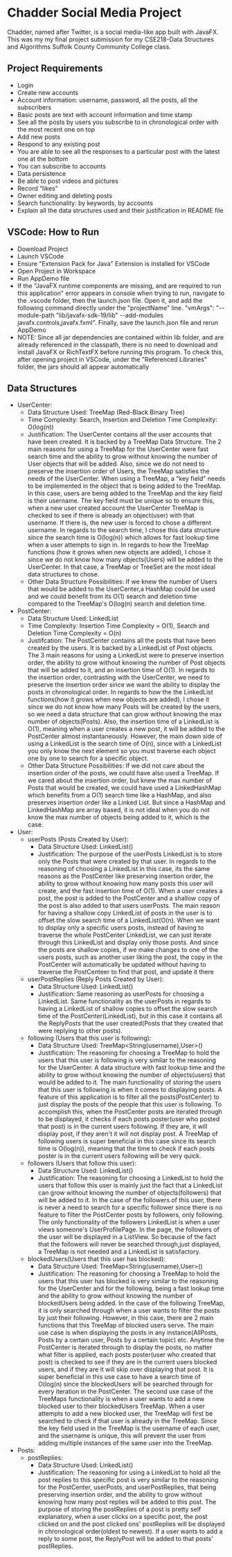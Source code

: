 
# Chadder Social Media Project

Chadder, named after Twitter, is a social media-like app built with JavaFX. This was my  my final project submission for my CSE218-Data Structures and Algorithms Suffolk County Community College class.

## Project Requirements

- Login
- Create new accounts
- Account information: username, password, all the posts, all the subscribers
- Basic posts are text with account information and time stamp
- See all the posts by users you subscribe to in chronological order with the most recent one on top
- Add new posts
- Respond to any existing post
- You are able to see all the responses to a particular post with the latest one at the bottom
- You can subscribe to accounts
- Data persistence
- Be able to post videos and pictures
- Record “likes”
- Owner editing and deleting posts
- Search functionality: by keywords, by accounts
- Explain all the data structures used and their justification in README file
## VSCode: How to Run

* Download Project
* Launch VSCode
* Ensure "Extension Pack for Java" Extension is installed for VSCode
* Open Project in Workspace
* Run AppDemo file
* If the "JavaFX runtime components are missing, and are required to run this application" error appears in console when trying to run, navigate to the .vscode folder, then the launch.json file. Open it, and add the following command directly under the "projectName" line. "vmArgs": "--module-path \"lib/javafx-sdk-19/lib\" --add-modules javafx.controls,javafx.fxml". Finally, save the launch.json file and rerun AppDemo
* NOTE: Since all jar dependencies are contained within lib folder, and are already referenced in the classpath, there is no need to download and install JavaFX or RichTextFX before running this program. To check this, after opening project in VSCode, under the "Referenced Libraries" folder, the jars should all appear automatically

## Data Structures

-  UserCenter: 
    * Data Structure Used: TreeMap (Red-Black Binary Tree)
    * Time Complexity: Search, Insertion and Deletion Time Complexity: O(log(n))
    * Justification:   The UserCenter contains all the user accounts that have been     created. It is backed by a TreeMap Data Structure. The 2 main reasons for using a TreeMap for the 
	   UserCenter were fast search time and the ability to grow without knowing the number of User objects that will be added. Also, since we do not need to preserve 
	   the insertion order of Users, the TreeMap satisfies the needs of the UserCenter. When using a TreeMap, a "key field" needs to be implemented in the object that 
	   is being added to the TreeMap. In this case, users are being added to the TreeMap and the key field is their username. The key field must be unique so to ensure 
	   this, when a new user created account the UserCenter TreeMap is checked to see if there is already an object(user) with that username. If there is, the new user
	   is forced to chose a different username. In regards to the search time, I chose this data structure since the search time is O(log(n)) which allows for fast 
	   lookup time when a user attempts to sign in. In regards to how the TreeMap functions (how it grows when new objects are added), I chose it since we do not know 
	   how many objects(Users) will be added to the UserCenter. In that case, a TreeMap or TreeSet are the most ideal data structures to chose.   
    * Other Data Structure Possibilities: If we knew the number of Users that would be added to the UserCenter,a HashMap could be used and we could 
	   benefit from its O(1) search and deletion time compared to the TreeMap's O(log(n) search and deletion time.
- PostCenter:
    * Data Structure Used: LinkedList
    * Time Complexity:  Insertion Time Complexity = O(1),  Search and Deletion Time Complexity = O(n)
    * Justifcation: The PostCenter contains all the posts that have been created by the users. It is backed by a LinkedList of Post
	   objects. The 3 main reasons for using a LinkedList were to preserve insertion order, the ability to grow without knowing the number of Post objects that will
	   be added to it, and an insertion time of O(1). In regards to the insertion order, contrasting with the UserCenter, we need to preserve the insertion order since 
	   we want the ability to display the posts in chronological order. In regards to how the the LinkedList functions(how it grows when new objects are added), I chose 
	   it since we do not know how many Posts will be created by the users, so we need a data structure that can grow without knowing the max number of objects(Posts). 
	   Also, the insertion time of a LinkedList is O(1), meaning when a user creates a new post, it will be added to the PostCenter almost instantaneously. However, the 
	   main down side of using a LinkedList is the search time of O(n), since with a LinkedList you only know the next element so you must traverse each object one by
	   one to search for a specific object.
    * Other Data Structure Possibilities: If we did not care about the insertion order of the posts, we could have also used a TreeMap. If we cared 
	   about the insertion order, but knew the max number of Posts that would be created, we could have used a LinkedHashMap which benefits from a O(1) search time like 
	   a HashMap, and also preserves insertion order like a Linked List. But since a HashMap and LinkedHashMap are array based, it is not ideal when you
	   do not know the max number of objects being added to it, which is the case.
- User:
    * userPosts (Posts Created by User):
        * Data Structure Used: LinkedList<Post>()
        * Justification: The purpose of the userPosts LinkedList is to store only the Posts that were created by that user. In regards to the reasoning of choosing a 
	      LinkedList in this case, its the same reasons as the PostCenter like preserving  insertion order, the ability to grow without knowing how many posts this user will create, and the fast insertion time of O(1). When a user creates a post, the post is added to the PostCenter and a shallow copy of the post is also added to that users userPosts. The main reason for having a shallow copy LinkedList of posts in the user is to offset the slow search time of a LinkedList(O(n). When we want to display only a specific users posts, instead of having to traverse the whole PostCenter LinkedList, we can just iterate through this LinkedList and display only those posts. And since the posts are shallow copies, if we make changes to one of the users posts, such as another user liking the post, the copy in the  PostCenter will automatically be updated without having to traverse the PostCenteer to find that post, and update it there
    * userPostReplies (Reply Posts Created by User):
        * Data Structure Used: LinkedList<ReplyPost>()
        * Justification: Same reasoning as userPosts for choosing a LinkedList. Same functionality as the userPosts in regards to having a LinkedList of shallow copies to offset the slow search time of the PostCenter(LinkedList), but in this case it contains all the ReplyPosts that the user created(Posts that they created that were replying to other posts).
    * following (Users that this user is following):
        * Data Structure Used: TreeMap<String(username),User>()
        * Justification: The reasoning for choosing a TreeMap to hold the users that this user is following is very similar to the reasoning for the UserCenter. A data structure with fast lookup time and the ability to grow without knowing the number of objects(users) that would be added to it. The main functionality of storing the users that this user is following is when it comes to displaying posts. A feature of this application is to filter all the posts(PostCenter) to just display the posts of the people that this user is following. To accomplish this, when the PostCenter posts are iterated through to be displayed, it checks if each posts poster(user who posted that post) is in the current users following. If they are, it will display post, if they aren't it will not display post. A TreeMap of following users is super beneficial in this case since its search time is O(log(n)), meaning that the time to check if each posts poster is in the current users following will be very quick.
    * followers (Users that follow this user): 
        * Data Structure Used: LinkedList<User>()
        * Justification: The reasoning for choosing a LinkedList to hold the users that follow this user is mainly just the fact that a LinkedList can grow without knowing the number of objects(followers) that will be added to it. In the case of the followers of this user, there is never a need to search for a specific follower since there is no feature to filter the PostCenter posts by followers, only following. The only functionality of the followers LinkedList is when a user views someone's UserProfilePage. In the page, the followers of the user will be displayed in a ListView. So because of the fact that the followers will never be searched through,just displayed, a TreeMap is not needed and a LinkedList is satisfactory.
    * blockedUsers(Users that this user has blocked): 
        * Data Structure Used: TreeMap<String(username),User>()
        * Justification: The reasoning for choosing a TreeMap to hold the users that this user has blocked is very similar to the reasoning for the UserCenter and for the following, being a fast lookup time and the ability to grow without knowing the number of blockedUsers being added. In the case of the following TreeMap, it is only searched through when a user wants to filter the posts by just their following. However, in this case, there are 2 main functions that this TreeMap of blocked users serve. The main use case is when displaying the posts in any instance(AllPosts, Posts by a certain user, Posts by a certain topic) etc. Anytime the PostCenter is iterated through to display the posts, no matter what filter is applied, each posts poster(user who created that post) is checked to see if they are in the current users blocked users, and if they are it will skip over displaying that post. It is super beneficial in this use case to have a search time of O(log(n) since the blockedUsers will be searched through for every iteration in the PostCenter. The second use case of the TreeMaps functionality is when a user wants to add a new blocked user to their blockedUsers TreeMap. When a user attempts to add a new blocked user, the TreeMap will first be searched to check if that user is already in the TreeMap. Since the key field used in the TreeMap is the username of each user, and the username is unique, this will prevent the user from adding multiple instances of the same user into the TreeMap.
- Posts: 
    * postReplies:
        * Data Structure Used: LinkedList<ReplyPost>()
        * Justification: The reasoning for using a LinkedList to hold all the post replies to this specific post is very similar to the reasoning for the PostCenter, userPosts, and userPostReplies, that being preserving insertion order, and the ability to grow without knowing how many post replies will be added to this post. The purpose of storing the postReplies of a post is pretty self explanatory, when a user clicks on a specific post, the post clicked on and the post clicked ons' postReplies will be displayed in chronological order(oldest to newest). If a user wants to add a reply to some post, the ReplyPost will be added to that posts' postReplies.
    
